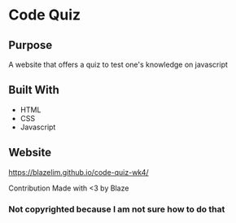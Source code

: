 # Code Quiz

## Purpose
A website that offers a quiz to test one's knowledge on javascript

## Built With
* HTML
* CSS
* Javascript

## Website
https://blazelim.github.io/code-quiz-wk4/


Contribution
Made with <3 by Blaze

### Not copyrighted because I am not sure how to do that
